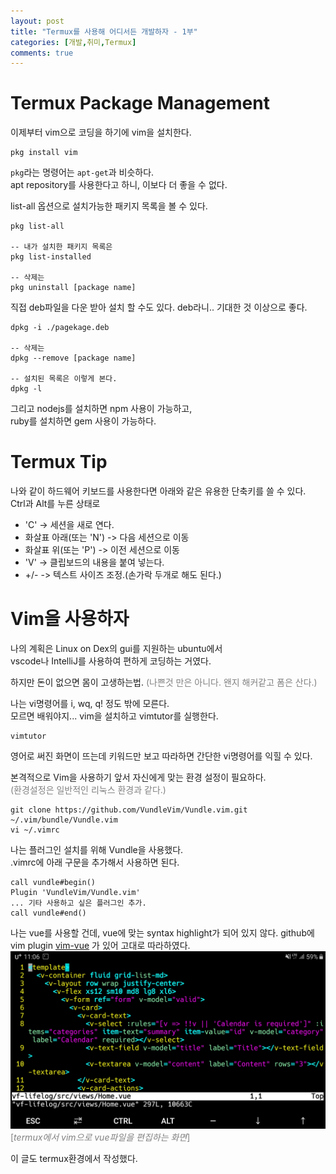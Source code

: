 ```yaml
---
layout: post
title: "Termux를 사용해 어디서든 개발하자 - 1부"
categories: [개발,취미,Termux]
comments: true
---
```

# Termux Package Management
이제부터 vim으로 코딩을 하기에 vim을 설치한다.
```
pkg install vim
```
`pkg`라는 명령어는 `apt-get`과 비슷하다.  
apt repository를 사용한다고 하니, 이보다 더 좋을 수 없다.

list-all 옵션으로 설치가능한 패키지 목록을 볼 수 있다.
```
pkg list-all

-- 내가 설치한 패키지 목록은
pkg list-installed

-- 삭제는
pkg uninstall [package name]
```

직접 deb파일을 다운 받아 설치 할 수도 있다.
deb라니.. 기대한 것 이상으로 좋다.
```
dpkg -i ./pagekage.deb

-- 삭제는
dpkg --remove [package name]

-- 설치된 목록은 이렇게 본다.
dpkg -l
```

그리고 nodejs를 설치하면 npm 사용이 가능하고,  
ruby를 설치하면 gem 사용이 가능하다.

# Termux Tip
나와 같이 하드웨어 키보드를 사용한다면 아래와 같은 유용한 단축키를 쓸 수 있다.  
Ctrl과 Alt를 누른 상태로
- 'C' -> 세션을 새로 연다.
- 화살표 아래(또는 'N') -> 다음 세션으로 이동
- 화살표 위(또는 'P') -> 이전 세션으로 이동
- 'V' -> 클립보드의 내용을 붙여 넣는다.
- +/- -> 텍스트 사이즈 조정.(손가락 두개로 해도 된다.)

# Vim을 사용하자
나의 계획은 Linux on Dex의 gui를 지원하는 ubuntu에서  
vscode나 IntelliJ를 사용하여 편하게 코딩하는 거였다.

하지만 돈이 없으면 몸이 고생하는법.
<span style="color: gray;">(나쁜것 만은 아니다. 왠지 해커같고 폼은 산다.)</span>

나는 vi명령어를 i, wq, q! 정도 밖에 모른다.  
모르면 배워야지... vim을 설치하고 vimtutor를 실행한다.
```
vimtutor
```
영어로 써진 화면이 뜨는데 키워드만 보고 따라하면 간단한 vi명령어를 익힐 수 있다.

본격적으로 Vim을 사용하기 앞서 자신에게 맞는 환경 설정이 필요하다.  
<span style="color: gray;">(환경설정은 일반적인 리눅스 환경과 같다.)</span>  
```
git clone https://github.com/VundleVim/Vundle.vim.git ~/.vim/bundle/Vundle.vim
vi ~/.vimrc
```
나는 플러그인 설치를 위해 Vundle을 사용했다.  
.vimrc에 아래 구문을 추가해서 사용하면 된다.  
```
call vundle#begin()
Plugin 'VundleVim/Vundle.vim'
... 기타 사용하고 싶은 플러그인 추가.
call vundle#end()
```

나는 vue를 사용할 건데, vue에 맞는 syntax highlight가 되어 있지 않다.
github에 vim plugin [vim-vue](https://github.com/posva/vim-vue) 가 있어 고대로 따라하였다.
![alt termux vim](/images/posts/2019-08-21/termux-vim.jpg)  
<span style="color: gray;">[*termux에서 vim으로 vue파일을 편집하는 화면*]</span>

이 글도 termux환경에서 작성했다.
